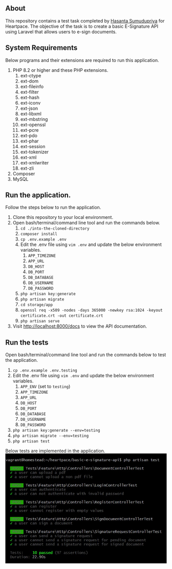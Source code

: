 ## About

This repository contains a test task completed by [Hasanta Sumudupriya](https://www.linkedin.com/in/hsumudupriya) for Heartpace. The objective of the task is to create a basic E-Signature API using Laravel that allows users to e-sign documents.

## System Requirements

Below programs and their extensions are required to run this application.

1. PHP 8.2 or higher and these PHP extensions.
    1. ext-ctype
    1. ext-dom
    1. ext-fileinfo
    1. ext-filter
    1. ext-hash
    1. ext-iconv
    1. ext-json
    1. ext-libxml
    1. ext-mbstring
    1. ext-openssl
    1. ext-pcre
    1. ext-pdo
    1. ext-phar
    1. ext-session
    1. ext-tokenizer
    1. ext-xml
    1. ext-xmlwriter
    1. ext-zli
1. Composer
1. MySQL

## Run the application.

Follow the steps below to run the application.

1. Clone this repository to your local environment.
1. Open bash/terminal/command line tool and run the commands below.
    1. `cd ./into-the-cloned-directory`
    1. `composer install`
    1. `cp .env.example .env`
    1. Edit the .env file using `vim .env` and update the below environment variables.
        1. `APP_TIMEZONE`
        1. `APP_URL`
        1. `DB_HOST`
        1. `DB_PORT`
        1. `DB_DATABASE`
        1. `DB_USERNAME`
        1. `DB_PASSWORD`
    1. `php artisan key:generate`
    1. `php artisan migrate`
    1. `cd storage/app`
    1. `openssl req -x509 -nodes -days 365000 -newkey rsa:1024 -keyout certificate.crt -out certificate.crt`
    1. `php artisan serve`
1. Visit [http://localhost:8000/docs](http://localhost:8000/docs) to view the API documentation.

## Run the tests

Open bash/terminal/command line tool and run the commands below to test the application.

1. `cp .env.example .env.testing`
1. Edit the .env file using `vim .env` and update the below environment variables.
    1. `APP_ENV` (set to `testing`)
    1. `APP_TIMEZONE`
    1. `APP_URL`
    1. `DB_HOST`
    1. `DB_PORT`
    1. `DB_DATABASE`
    1. `DB_USERNAME`
    1. `DB_PASSWORD`
1. `php artisan key:generate --env=testing`
1. `php artisan migrate --env=testing`
1. `php artisan test`

Below tests are implemented in the application.
![tests](/test-results.jpg "tests")
